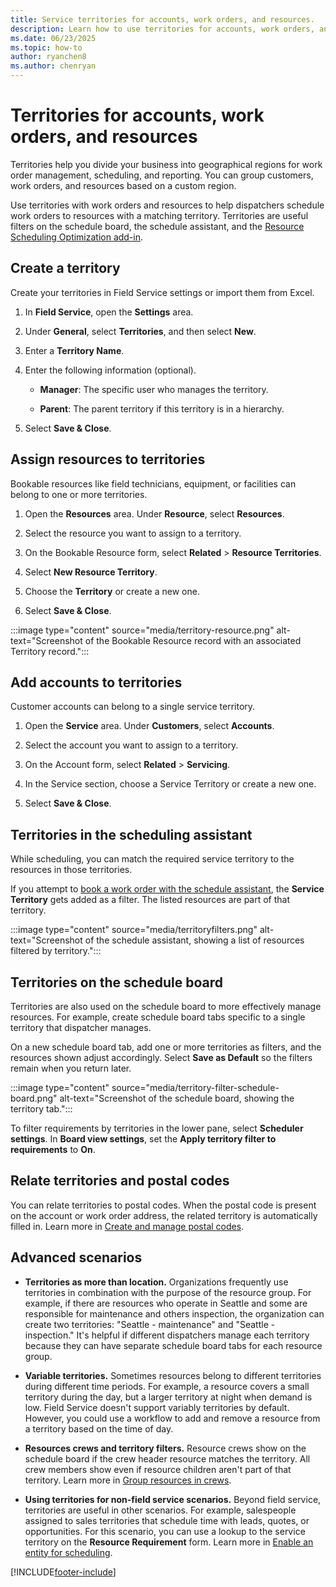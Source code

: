 ```yaml
---
title: Service territories for accounts, work orders, and resources.
description: Learn how to use territories for accounts, work orders, and scheduling in Dynamics 365 Field Service.
ms.date: 06/23/2025
ms.topic: how-to
author: ryanchen8
ms.author: chenryan
---
```

# Territories for accounts, work orders, and resources

Territories help you divide your business into geographical regions for work order management, scheduling, and reporting. You can group customers, work orders, and resources based on a custom region.

Use territories with work orders and resources to help dispatchers schedule work orders to resources with a matching territory. Territories are useful filters on the schedule board, the schedule assistant, and the [Resource Scheduling Optimization add-in](rso-overview.md).

## Create a territory

Create your territories in Field Service settings or import them from Excel.

1. In **Field Service**, open the **Settings** area.

1. Under **General**, select **Territories**, and then select **New**.

1. Enter a **Territory Name**.

1. Enter the following information (optional).

   - **Manager**: The specific user who manages the territory.

   - **Parent**: The parent territory if this territory is in a hierarchy.
  
1. Select **Save & Close**.  
  
## Assign resources to territories

Bookable resources like field technicians, equipment, or facilities can belong to one or more territories.
  
1. Open the **Resources** area. Under **Resource**, select **Resources**.

1. Select the resource you want to assign to a territory.
  
1. On the Bookable Resource form, select **Related** > **Resource Territories**.

1. Select **New Resource Territory**.

1. Choose the **Territory** or create a new one.  

1. Select **Save & Close**.

:::image type="content" source="media/territory-resource.png" alt-text="Screenshot of the Bookable Resource record with an associated Territory record.":::

## Add accounts to territories

Customer accounts can belong to a single service territory.

1. Open the **Service** area. Under **Customers**, select **Accounts**.

1. Select the account you want to assign to a territory.
  
1. On the Account form, select **Related** > **Servicing**.

1. In the Service section, choose a Service Territory or create a new one.

1. Select **Save & Close**.

## Territories in the scheduling assistant

While scheduling, you can match the required service territory to the resources in those territories.

If you attempt to [book a work order with the schedule assistant](schedule-assistant.md), the **Service Territory** gets added as a filter. The listed resources are part of that territory.

:::image type="content" source="media/territoryfilters.png" alt-text="Screenshot of the schedule assistant, showing a list of resources filtered by territory.":::

## Territories on the schedule board

Territories are also used on the schedule board to more effectively manage resources. For example, create schedule board tabs specific to a single territory that dispatcher manages.

On a new schedule board tab, add one or more territories as filters, and the resources shown adjust accordingly. Select **Save as Default** so the filters remain when you return later.

:::image type="content" source="media/territory-filter-schedule-board.png" alt-text="Screenshot of the schedule board, showing the territory tab.":::

To filter requirements by territories in the lower pane, select **Scheduler settings**. In **Board view settings**, set the **Apply territory filter to requirements** to **On**.

## Relate territories and postal codes

You can relate territories to postal codes. When the postal code is present on the account or work order address, the related territory is automatically filled in. Learn more in [Create and manage postal codes](set-up-postal-codes.md).

## Advanced scenarios

- **Territories as more than location.** Organizations frequently use territories in combination with the purpose of the resource group. For example, if there are resources who operate in Seattle and some are responsible for maintenance and others inspection, the organization can create two territories: "Seattle - maintenance" and "Seattle - inspection." It's helpful if different dispatchers manage each territory because they can have separate schedule board tabs for each resource group.

- **Variable territories.** Sometimes resources belong to different territories during different time periods. For example, a resource covers a small territory during the day, but a larger territory at night when demand is low. Field Service doesn't support variably territories by default. However, you could use a workflow to add and remove a resource from a territory based on the time of day.

- **Resources crews and territory filters.** Resource crews show on the schedule board if the crew header resource matches the territory. All crew members show even if resource children aren't part of that territory. Learn more in [Group resources in crews](resource-crews.md).

- **Using territories for non-field service scenarios.** Beyond field service, territories are useful in other scenarios. For example, salespeople assigned to sales territories that schedule time with leads, quotes, or opportunities. For this scenario, you can use a lookup to the service territory on the **Resource Requirement** form. Learn more in [Enable an entity for scheduling](schedule-new-entity.md).


[!INCLUDE[footer-include](../includes/footer-banner.md)]
